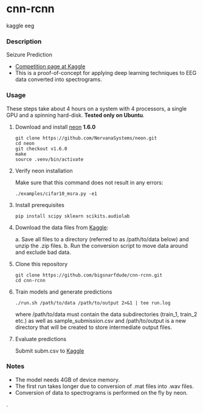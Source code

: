 # cnn-rcnn
kaggle eeg


### Description

Seizure Prediction

- [Competition page at Kaggle](https://www.kaggle.com/c/melbourne-university-seizure-prediction)
- This is a proof-of-concept for applying deep learning techniques to EEG data converted into spectrograms.

### Usage

These steps take about 4 hours on a system with 4 processors, a single GPU and a spinning hard-disk. **Tested only on Ubuntu**.

1. Download and install [neon](https://github.com/NervanaSystems/neon) **1.6.0**

    ```
    git clone https://github.com/NervanaSystems/neon.git
    cd neon
    git checkout v1.6.0
    make
    source .venv/bin/activate
    ```
2. Verify neon installation

    Make sure that this command does not result in any errors:
    ```
    ./examples/cifar10_msra.py -e1
    ```

3. Install prerequisites

    ```
    pip install scipy sklearn scikits.audiolab
    ```
4. Download the data files from [Kaggle](https://www.kaggle.com/c/melbourne-university-seizure-prediction/data):

    a. Save all files to a directory (referred to as /path/to/data below) and unzip the .zip files.
    b. Run the conversion script to move data around and exclude bad data.

5. Clone this repository

    ```
    git clone https://github.com/bigsnarfdude/cnn-rcnn.git
    cd cnn-rcnn
    ```
6. Train models and generate predictions

    ```
    ./run.sh /path/to/data /path/to/output 2>&1 | tee run.log
    ```
    where /path/to/data must contain the data subdirectories (train_1, train_2 etc.) as well as sample_submission.csv
    and /path/to/output is a new directory that will be created to store intermediate output files.

7. Evaluate predictions

    Submit subm.csv to [Kaggle](https://www.kaggle.com/c/melbourne-university-seizure-prediction/submissions/attach)

### Notes
- The model needs 4GB of device memory.
- The first run takes longer due to conversion of .mat files into .wav files.
- Conversion of data to spectrograms is performed on the fly by neon.

.
